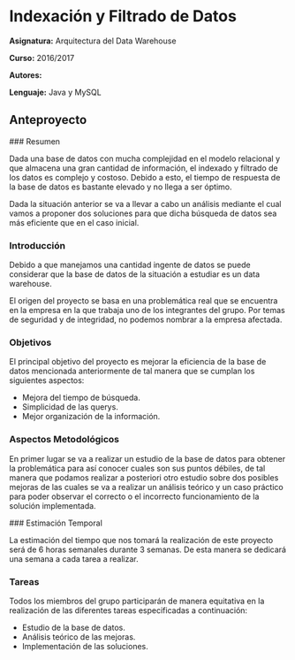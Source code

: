 # Indexación y Filtrado de Datos

**Asignatura:** Arquitectura del Data Warehouse

**Curso:** 2016/2017

**Autores:** 

**Lenguaje:** Java y MySQL

## Anteproyecto

### Resumen

Dada una base de datos con mucha complejidad en el modelo relacional y que almacena una gran cantidad de información, el indexado y filtrado de los datos es complejo y costoso. Debido a esto, el tiempo de respuesta de la base de datos es bastante elevado y no llega a ser óptimo.

Dada la situación anterior se va a llevar a cabo un análisis mediante el cual vamos a proponer dos soluciones para que dicha búsqueda de datos sea más eficiente que en el caso inicial.

### Introducción

Debido a que manejamos una cantidad ingente de datos se puede considerar que la base de datos de la situación a estudiar es un data warehouse. 

El origen del proyecto se basa en una problemática real que se encuentra en la empresa en la que trabaja uno de los integrantes del grupo. Por temas de seguridad y de integridad, no podemos nombrar a la empresa afectada.

### Objetivos

El principal objetivo del proyecto es mejorar la eficiencia de la base de datos mencionada anteriormente de tal manera que se cumplan los siguientes aspectos:
 * Mejora del tiempo de búsqueda.
 * Simplicidad de las querys.
 * Mejor organización de la información.

### Aspectos Metodológicos

En primer lugar se va a realizar un estudio de la base de datos para obtener la problemática para así conocer cuales son sus puntos débiles, de tal manera que podamos realizar a posteriori otro estudio sobre dos posibles mejoras de las cuales se va a realizar un análisis teórico y un caso práctico para poder observar el correcto o el incorrecto funcionamiento de la solución implementada.

### Estimación Temporal

La estimación del tiempo que nos tomará la realización de este proyecto será de 6 horas semanales durante 3 semanas. De esta manera se dedicará una semana a cada tarea a realizar.

### Tareas

Todos los miembros del grupo participarán de manera equitativa en la realización de las diferentes tareas especificadas a continuación:
  * Estudio de la base de datos.
  * Análisis teórico de las mejoras. 
  * Implementación de las soluciones.

